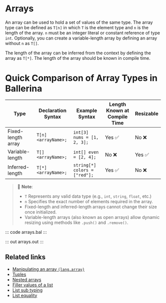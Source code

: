 # Arrays

An array can be used to hold a set of values of the same type. The array type can be defined as `T[n]` in which `T` is the element type and `n` is the length of the array. `n` must be an integer literal or constant reference of type `int`. Optionally, you can create a variable-length array by defining an array without `n` as `T[]`.

The length of the array can be inferred from the context by defining the array as `T[*]`. The length of the array should be known in compile time.

# Quick Comparison of Array Types in Ballerina

| **Type**             | **Declaration Syntax** | **Example Syntax**                  | **Length Known at Compile Time** | **Resizable** |
|----------------------|------------------------|-------------------------------------|----------------------------------|---------------|
| Fixed-length array   | `T[n] <arrayName>;`               | `int[3] nums = [1, 2, 3];`          | Yes ✅                           | No ❌         |
| Variable-length      | `T[] <arrayName>;`                | `int[] even = [2, 4];`           | No ❌                            | Yes ✅        |
| Inferred-length      | `T[*] <arrayName>;`            | `string[*] colors = ["red"];`       | Yes ✅                           | No ❌         |

> 📌 **Note**:
> - `T` Represents any valid data type (e.g., `int`, `string`, `float`, etc.)
> - `n` Specifies the exact number of elements required in the array. 
> - Fixed-length and inferred-length arrays cannot change their size once initialized.  
> - Variable-length arrays (also known as open arrays) allow dynamic resizing using methods like `.push()` and `.remove()`.


::: code arrays.bal :::

::: out arrays.out :::

## Related links
- [Manipulating an array `(lang.array)`](https://lib.ballerina.io/ballerina/lang.array)
- [Tuples](/learn/by-example/tuples)
- [Nested arrays](/learn/by-example/nested-arrays)
- [Filler values of a list](/learn/by-example/filler-values-of-a-list)
- [List sub typing](/learn/by-example/list-subtyping)
- [List equality](/learn/by-example/list-equality)
